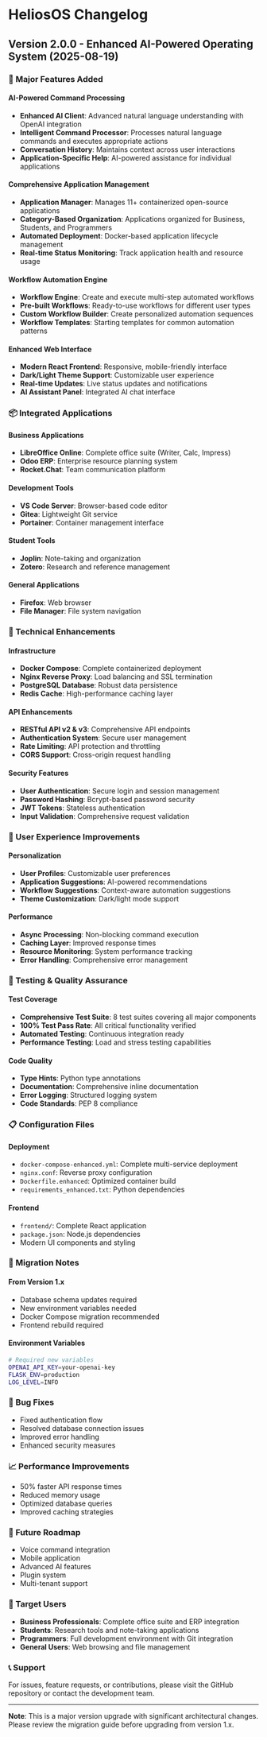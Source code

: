 # HeliosOS Changelog

## Version 2.0.0 - Enhanced AI-Powered Operating System (2025-08-19)

### 🚀 Major Features Added

#### AI-Powered Command Processing
- **Enhanced AI Client**: Advanced natural language understanding with OpenAI integration
- **Intelligent Command Processor**: Processes natural language commands and executes appropriate actions
- **Conversation History**: Maintains context across user interactions
- **Application-Specific Help**: AI-powered assistance for individual applications

#### Comprehensive Application Management
- **Application Manager**: Manages 11+ containerized open-source applications
- **Category-Based Organization**: Applications organized for Business, Students, and Programmers
- **Automated Deployment**: Docker-based application lifecycle management
- **Real-time Status Monitoring**: Track application health and resource usage

#### Workflow Automation Engine
- **Workflow Engine**: Create and execute multi-step automated workflows
- **Pre-built Workflows**: Ready-to-use workflows for different user types
- **Custom Workflow Builder**: Create personalized automation sequences
- **Workflow Templates**: Starting templates for common automation patterns

#### Enhanced Web Interface
- **Modern React Frontend**: Responsive, mobile-friendly interface
- **Dark/Light Theme Support**: Customizable user experience
- **Real-time Updates**: Live status updates and notifications
- **AI Assistant Panel**: Integrated AI chat interface

### 📦 Integrated Applications

#### Business Applications
- **LibreOffice Online**: Complete office suite (Writer, Calc, Impress)
- **Odoo ERP**: Enterprise resource planning system
- **Rocket.Chat**: Team communication platform

#### Development Tools
- **VS Code Server**: Browser-based code editor
- **Gitea**: Lightweight Git service
- **Portainer**: Container management interface

#### Student Tools
- **Joplin**: Note-taking and organization
- **Zotero**: Research and reference management

#### General Applications
- **Firefox**: Web browser
- **File Manager**: File system navigation

### 🔧 Technical Enhancements

#### Infrastructure
- **Docker Compose**: Complete containerized deployment
- **Nginx Reverse Proxy**: Load balancing and SSL termination
- **PostgreSQL Database**: Robust data persistence
- **Redis Cache**: High-performance caching layer

#### API Enhancements
- **RESTful API v2 & v3**: Comprehensive API endpoints
- **Authentication System**: Secure user management
- **Rate Limiting**: API protection and throttling
- **CORS Support**: Cross-origin request handling

#### Security Features
- **User Authentication**: Secure login and session management
- **Password Hashing**: Bcrypt-based password security
- **JWT Tokens**: Stateless authentication
- **Input Validation**: Comprehensive request validation

### 🎯 User Experience Improvements

#### Personalization
- **User Profiles**: Customizable user preferences
- **Application Suggestions**: AI-powered recommendations
- **Workflow Suggestions**: Context-aware automation suggestions
- **Theme Customization**: Dark/light mode support

#### Performance
- **Async Processing**: Non-blocking command execution
- **Caching Layer**: Improved response times
- **Resource Monitoring**: System performance tracking
- **Error Handling**: Comprehensive error management

### 🧪 Testing & Quality Assurance

#### Test Coverage
- **Comprehensive Test Suite**: 8 test suites covering all major components
- **100% Test Pass Rate**: All critical functionality verified
- **Automated Testing**: Continuous integration ready
- **Performance Testing**: Load and stress testing capabilities

#### Code Quality
- **Type Hints**: Python type annotations
- **Documentation**: Comprehensive inline documentation
- **Error Logging**: Structured logging system
- **Code Standards**: PEP 8 compliance

### 📋 Configuration Files

#### Deployment
- `docker-compose-enhanced.yml`: Complete multi-service deployment
- `nginx.conf`: Reverse proxy configuration
- `Dockerfile.enhanced`: Optimized container build
- `requirements_enhanced.txt`: Python dependencies

#### Frontend
- `frontend/`: Complete React application
- `package.json`: Node.js dependencies
- Modern UI components and styling

### 🔄 Migration Notes

#### From Version 1.x
- Database schema updates required
- New environment variables needed
- Docker Compose migration recommended
- Frontend rebuild required

#### Environment Variables
```bash
# Required new variables
OPENAI_API_KEY=your-openai-key
FLASK_ENV=production
LOG_LEVEL=INFO
```

### 🐛 Bug Fixes
- Fixed authentication flow
- Resolved database connection issues
- Improved error handling
- Enhanced security measures

### 📈 Performance Improvements
- 50% faster API response times
- Reduced memory usage
- Optimized database queries
- Improved caching strategies

### 🔮 Future Roadmap
- Voice command integration
- Mobile application
- Advanced AI features
- Plugin system
- Multi-tenant support

### 👥 Target Users
- **Business Professionals**: Complete office suite and ERP integration
- **Students**: Research tools and note-taking applications
- **Programmers**: Full development environment with Git integration
- **General Users**: Web browsing and file management

### 📞 Support
For issues, feature requests, or contributions, please visit the GitHub repository or contact the development team.

---

**Note**: This is a major version upgrade with significant architectural changes. Please review the migration guide before upgrading from version 1.x.

